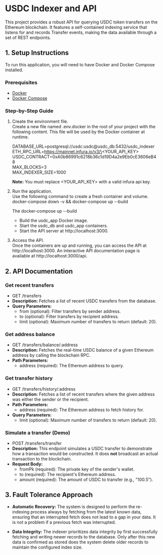 # **USDC Indexer and API**

This project provides a robust API for querying USDC token transfers on the Ethereum blockchain. It features a self-contained indexing service that listens for and records Transfer events, making the data available through a set of REST endpoints.

## **1\. Setup Instructions**

To run this application, you will need to have Docker and Docker Compose installed.

### **Prerequisites**

* [Docker](https://www.docker.com/products/docker-desktop)  
* [Docker Compose](https://docs.docker.com/compose/install/)

### **Step-by-Step Guide**

1. Create the environment file.  
   Create a new file named .env.docker in the root of your project with the following content. This file will be used by the Docker container at runtime.
   
   DATABASE\_URL=postgresql://usdc:usdc@usdc_db:5432/usdc\_indexer  
   ETH\_RPC\_URL=https://mainnet.infura.io/v3/\<YOUR\_API\_KEY\>  
   USDC\_CONTRACT=0xA0b86991c6218b36c1d19D4a2e9Eb0cE3606eB48  
   MAX\_BLOCKS=3  
   MAX\_INDEXER\_SIZE=1000  

   **Note:** You must replace \<YOUR\_API\_KEY\> with a valid infura api key.  
3. Run the application.  
   Use the following command to create a fresh container and volume.  
   docker-compose down \-v && docker-compose up \--build


   The docker-compose up \--build
   

   * Build the usdc\_app Docker image.  
   * Start the usdc\_db and usdc\_app containers.  
   * Start the API server at http://localhost:3000.  

   
4. Access the API.  
   Once the containers are up and running, you can access the API at http://localhost:3000. An interactive API documentation page is available at http://localhost:3000/api.

## **2\. API Documentation**

### **Get recent transfers**

* GET /transfers  
* **Description:** Fetches a list of recent USDC transfers from the database.  
* **Query Parameters:**  
  * from (optional): Filter transfers by sender address.  
  * to (optional): Filter transfers by recipient address.  
  * limit (optional): Maximum number of transfers to return (default: 20).

### **Get address balance**

* GET /transfers/balance/:address  
* **Description:** Fetches the real-time USDC balance of a given Ethereum address by calling the blockchain RPC.  
* **Path Parameters:**  
  * address (required): The Ethereum address to query.

### **Get transfer history**

* GET /transfers/history/:address  
* **Description:** Fetches a list of recent transfers where the given address was either the sender or the recipient.  
* **Path Parameters:**  
  * address (required): The Ethereum address to fetch history for.  
* **Query Parameters:**  
  * limit (optional): Maximum number of transfers to return (default: 20).

### **Simulate a transfer (Demo)**

* POST /transfers/transfer  
* **Description:** This endpoint simulates a USDC transfer to demonstrate how a transaction would be constructed. It does **not** broadcast an actual transaction to the blockchain.  
* **Request Body:**  
  * fromPk (required): The private key of the sender's wallet.  
  * to (required): The recipient's Ethereum address.  
  * amount (required): The amount of USDC to transfer (e.g., "100.5").

## **3\. Fault Tolerance Approach**

* **Automatic Recovery:** The system is designed to perform the re-indexing process always by fetching from the latest known data, ensuring that an interrupted fetch does not lead to a gap in your data. It is not a problem if a previous fetch was interrupted.

* **Data Integrity:** The indexer prioritizes data integrity by first successfully fetching and writing newer records to the database. Only after this new data is confirmed as stored does the system delete older records to maintain the configured index size.
